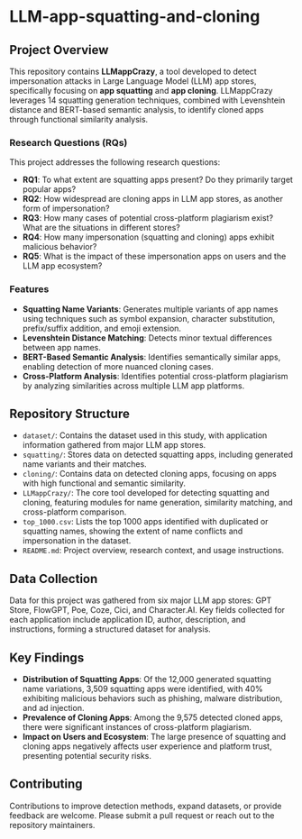 # LLM-app-squatting-and-cloning

## Project Overview

This repository contains **LLMappCrazy**, a tool developed to detect impersonation attacks in Large Language Model (LLM) app stores, specifically focusing on **app squatting** and **app cloning**. LLMappCrazy leverages 14 squatting generation techniques, combined with Levenshtein distance and BERT-based semantic analysis, to identify cloned apps through functional similarity analysis.

### Research Questions (RQs)

This project addresses the following research questions:

- **RQ1**: To what extent are squatting apps present? Do they primarily target popular apps?
- **RQ2**: How widespread are cloning apps in LLM app stores, as another form of impersonation?
- **RQ3**: How many cases of potential cross-platform plagiarism exist? What are the situations in different stores?
- **RQ4**: How many impersonation (squatting and cloning) apps exhibit malicious behavior?
- **RQ5**: What is the impact of these impersonation apps on users and the LLM app ecosystem?

### Features

- **Squatting Name Variants**: Generates multiple variants of app names using techniques such as symbol expansion, character substitution, prefix/suffix addition, and emoji extension.
- **Levenshtein Distance Matching**: Detects minor textual differences between app names.
- **BERT-Based Semantic Analysis**: Identifies semantically similar apps, enabling detection of more nuanced cloning cases.
- **Cross-Platform Analysis**: Identifies potential cross-platform plagiarism by analyzing similarities across multiple LLM app platforms.

## Repository Structure

- `dataset/`: Contains the dataset used in this study, with application information gathered from major LLM app stores.
- `squatting/`: Stores data on detected squatting apps, including generated name variants and their matches.
- `cloning/`: Contains data on detected cloning apps, focusing on apps with high functional and semantic similarity.
- `LLMappCrazy/`: The core tool developed for detecting squatting and cloning, featuring modules for name generation, similarity matching, and cross-platform comparison.
- `top_1000.csv`: Lists the top 1000 apps identified with duplicated or squatting names, showing the extent of name conflicts and impersonation in the dataset.
- `README.md`: Project overview, research context, and usage instructions.

## Data Collection

Data for this project was gathered from six major LLM app stores: GPT Store, FlowGPT, Poe, Coze, Cici, and Character.AI. Key fields collected for each application include application ID, author, description, and instructions, forming a structured dataset for analysis.

## Key Findings

- **Distribution of Squatting Apps**: Of the 12,000 generated squatting name variations, 3,509 squatting apps were identified, with 40% exhibiting malicious behaviors such as phishing, malware distribution, and ad injection.
- **Prevalence of Cloning Apps**: Among the 9,575 detected cloned apps, there were significant instances of cross-platform plagiarism.
- **Impact on Users and Ecosystem**: The large presence of squatting and cloning apps negatively affects user experience and platform trust, presenting potential security risks.

## Contributing

Contributions to improve detection methods, expand datasets, or provide feedback are welcome. Please submit a pull request or reach out to the repository maintainers.